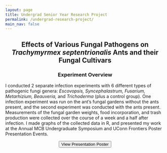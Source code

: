 ```yaml
---
layout: page
title: Undergrad Senior Year Research Project
permalink: /undergrad-research-project/
main_nav: false
---
```


<h2><p style="text-align: center;">Effects of Various Fungal Pathogens on <i>Trachymyrmex septentrionalis</i> Ants and their Fungal Cultivars</p></h2>

<h3><p style="text-align: center;">Experiment Overview</p></h3>

I conducted 2 separate infection experiments with 6 different types of pathogenic fungi genera: _Escovopsis, Syncephalastrum, Fusarium, Metarhizium, Beauveria,_ and _Trichoderma_ (plus a control group). One infection experiment was run on the ant’s fungal gardens without the ants present, and the second experiment was conducted with the ants present. Measurements of the fungal garden weights, food incorporation, and trash production were collected over the course of a week and a half after infection. I made graphs of the collected data in R, and presented my work at the Annual MCB Undergraduate Symposium and UConn Frontiers Poster Presentation Events.

<p style="text-align: center;">
<button onclick="location.href='/assets/pdfs/poster-presentation.pdf'" type="button">
        View Presentation Poster</button>
        </p>